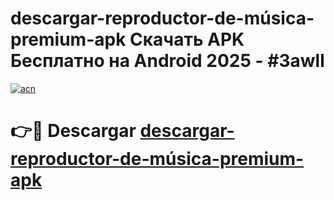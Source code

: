 # descargar-reproductor-de-música-premium-apk Скачать APK Бесплатно на Android 2025 - #3awll

[![acn](https://github.com/user-attachments/assets/0f9c940e-d8b0-45ae-aac7-cd30a18b3e1c)](https://apps.freeplayer.one?title=descargar-reproductor-de-música-premium-apk&ref=9RF)

# 👉🔴 Descargar [descargar-reproductor-de-música-premium-apk](https://apps.freeplayer.one?title=descargar-reproductor-de-música-premium-apk&ref=9RF)